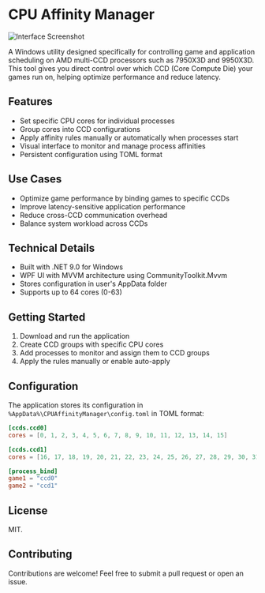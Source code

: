 # CPU Affinity Manager

![Interface Screenshot](界面1.png)

A Windows utility designed specifically for controlling game and application scheduling on AMD multi-CCD processors such as 7950X3D and 9950X3D. This tool gives you direct control over which CCD (Core Compute Die) your games run on, helping optimize performance and reduce latency.


## Features

- Set specific CPU cores for individual processes
- Group cores into CCD configurations
- Apply affinity rules manually or automatically when processes start
- Visual interface to monitor and manage process affinities
- Persistent configuration using TOML format

## Use Cases

- Optimize game performance by binding games to specific CCDs
- Improve latency-sensitive application performance
- Reduce cross-CCD communication overhead
- Balance system workload across CCDs

## Technical Details

- Built with .NET 9.0 for Windows
- WPF UI with MVVM architecture using CommunityToolkit.Mvvm
- Stores configuration in user's AppData folder
- Supports up to 64 cores (0-63)

## Getting Started

1. Download and run the application
2. Create CCD groups with specific CPU cores
3. Add processes to monitor and assign them to CCD groups
4. Apply the rules manually or enable auto-apply

## Configuration

The application stores its configuration in `%AppData%\CPUAffinityManager\config.toml` in TOML format:

```toml
[ccds.ccd0]
cores = [0, 1, 2, 3, 4, 5, 6, 7, 8, 9, 10, 11, 12, 13, 14, 15]

[ccds.ccd1]
cores = [16, 17, 18, 19, 20, 21, 22, 23, 24, 25, 26, 27, 28, 29, 30, 31]

[process_bind]
game1 = "ccd0"
game2 = "ccd1"
```

## License

MIT.

## Contributing

Contributions are welcome! Feel free to submit a pull request or open an issue. 